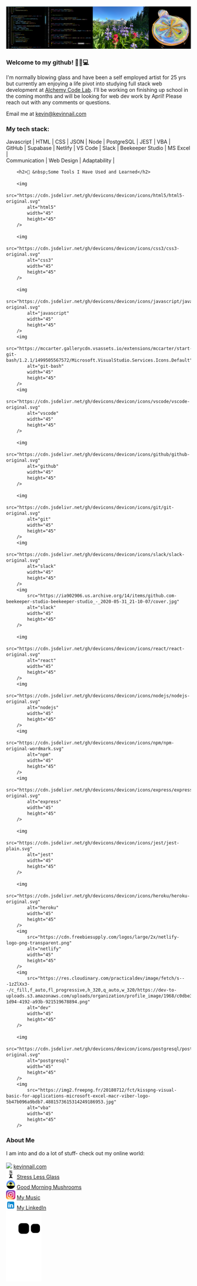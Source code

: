 ![banner](banner.png)

### Welcome to my github! 👋😎💻

I'm normally blowing glass and have been a self employed artist for 25 yrs but currently am enjoying a life pivot into studying full stack web development at [Alchemy Code Lab](https://www.alchemycodelab.com/). I'll be working on finishing up school in the coming months and will be looking for web dev work by April! Please reach out with any comments or questions.

Email me at kevin@kevinnail.com

### My tech stack:

Javascript | HTML | CSS | JSON | Node | PostgreSQL | JEST | VBA | <br />
GitHub | Supabase | Netlify | VS Code | Slack | Beekeeper Studio | MS Excel |<br />
Communication | Web Design | Adaptability |

        <h2>🚀 &nbsp;Some Tools I Have Used and Learned</h2>

        <img
            src="https://cdn.jsdelivr.net/gh/devicons/devicon/icons/html5/html5-original.svg"
            alt="html5"
            width="45"
            height="45"
        />

        <img
            src="https://cdn.jsdelivr.net/gh/devicons/devicon/icons/css3/css3-original.svg"
            alt="css3"
            width="45"
            height="45"
        />

        <img
            src="https://cdn.jsdelivr.net/gh/devicons/devicon/icons/javascript/javascript-original.svg"
            alt="javascript"
            width="45"
            height="45"
        />
        <img
            src="https://mccarter.gallerycdn.vsassets.io/extensions/mccarter/start-git-bash/1.2.1/1499505567572/Microsoft.VisualStudio.Services.Icons.Default"
            alt="git-bash"
            width="45"
            height="45"
        />
        <img
            src="https://cdn.jsdelivr.net/gh/devicons/devicon/icons/vscode/vscode-original.svg"
            alt="vscode"
            width="45"
            height="45"
        />

        <img
            src="https://cdn.jsdelivr.net/gh/devicons/devicon/icons/github/github-original.svg"
            alt="github"
            width="45"
            height="45"
        />

        <img
            src="https://cdn.jsdelivr.net/gh/devicons/devicon/icons/git/git-original.svg"
            alt="git"
            width="45"
            height="45"
        />
        <img
            src="https://cdn.jsdelivr.net/gh/devicons/devicon/icons/slack/slack-original.svg"
            alt="slack"
            width="45"
            height="45"
        />
        <img
            src="https://ia902906.us.archive.org/14/items/github.com-beekeeper-studio-beekeeper-studio_-_2020-05-31_21-10-07/cover.jpg"
            alt="slack"
            width="45"
            height="45"
        />

        <img
            src="https://cdn.jsdelivr.net/gh/devicons/devicon/icons/react/react-original.svg"
            alt="react"
            width="45"
            height="45"
        />
        <img
            src="https://cdn.jsdelivr.net/gh/devicons/devicon/icons/nodejs/nodejs-original.svg"
            alt="nodejs"
            width="45"
            height="45"
        />
        <img
            src="https://cdn.jsdelivr.net/gh/devicons/devicon/icons/npm/npm-original-wordmark.svg"
            alt="npm"
            width="45"
            height="45"
        />
        <img
            src="https://cdn.jsdelivr.net/gh/devicons/devicon/icons/express/express-original.svg"
            alt="express"
            width="45"
            height="45"
        />

        <img
            src="https://cdn.jsdelivr.net/gh/devicons/devicon/icons/jest/jest-plain.svg"
            alt="jest"
            width="45"
            height="45"
        />

        <img
            src="https://cdn.jsdelivr.net/gh/devicons/devicon/icons/heroku/heroku-original.svg"
            alt="heroku"
            width="45"
            height="45"
        />
        <img
            src="https://cdn.freebiesupply.com/logos/large/2x/netlify-logo-png-transparent.png"
            alt="netlify"
            width="45"
            height="45"
        />
        <img
            src="https://res.cloudinary.com/practicaldev/image/fetch/s---1zZlXx3--/c_fill,f_auto,fl_progressive,h_320,q_auto,w_320/https://dev-to-uploads.s3.amazonaws.com/uploads/organization/profile_image/1968/c0dbe341-1d94-4192-a93b-921519678894.png"
            alt="dev"
            width="45"
            height="45"
        />

        <img
            src="https://cdn.jsdelivr.net/gh/devicons/devicon/icons/postgresql/postgresql-original.svg"
            alt="postgresql"
            width="45"
            height="45"
        />
        <img
            src="https://img2.freepng.fr/20180712/fct/kisspng-visual-basic-for-applications-microsoft-excel-macr-viber-logo-5b47b096a9bdb7.4881573615314249186953.jpg"
            alt="vba"
            width="45"
            height="45"
        />

### About Me

I am into and do a lot of stuff- check out my online world:<br><br>
<img src="ico2.ico" width="25px"/> [kevinnail.com](https://www.kevinnail.com/) <br>
<img src="slg.jpg" width="25px"/> [Stress Less Glass](https://www.instagram.com/stresslessglass/) <br>
<img src="gm.jpg" width="25px"/> [ Good Morning Mushrooms](https://www.instagram.com/good_morning_mushrooms/)<br>
<img src="ig.png" width="25px"/> [My Music](https://www.instagram.com/kevinnail_music/)<br>
<img src="li.png" width="25px"/> [My LinkedIn](https://www.linkedin.com/in/kevinnail/) <br>
![Snake animation](https://github.com/kevinnail/kevinnail/blob/output/github-contribution-grid-snake.svg)

